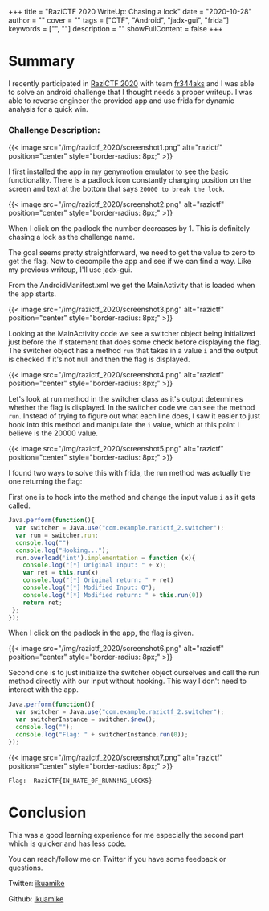 +++
title = "RaziCTF 2020 WriteUp: Chasing a lock"
date = "2020-10-28"
author = ""
cover = ""
tags = ["CTF", "Android", "jadx-gui", "frida"]
keywords = ["", ""]
description = ""
showFullContent = false
+++
<!--more-->

# Summary

I recently participated in [RaziCTF 2020](https://ctftime.org/event/1167) with team 
[fr344aks](https://ctftime.org/team/112710) and I was able to solve an android challenge that I thought
needs a proper writeup. 
I was able to reverse engineer the provided app and use frida for dynamic analysis for a quick win.

### Challenge Description:

{{< image src="/img/razictf_2020/screenshot1.png" alt="razictf" position="center" style="border-radius: 8px;" >}}

I first installed the app in my genymotion emulator to see the basic functionality. There is a padlock icon 
constantly changing position on the screen and text at the bottom that says ```20000 to break the lock```.

{{< image src="/img/razictf_2020/screenshot2.png" alt="razictf" position="center" style="border-radius: 8px;" >}}

When I click on the padlock the number decreases by 1. This is definitely chasing a lock as the challenge name.

The goal seems pretty straightforward, we need to get the value to zero to get the flag. Now to decompile the app and see if we
can find a way. Like my previous writeup, I'll use jadx-gui.

From the AndroidManifest.xml we get the MainActivity that is loaded when the app starts.

{{< image src="/img/razictf_2020/screenshot3.png" alt="razictf" position="center" style="border-radius: 8px;" >}}

Looking at the MainActivity code we see a switcher object being initialized just before the if statement that does some
check before displaying the flag. The switcher object has a method ```run``` that takes in a value ```i``` and the output is checked 
if it's not null and then the flag is displayed.

{{< image src="/img/razictf_2020/screenshot4.png" alt="razictf" position="center" style="border-radius: 8px;" >}}

Let's look at run method in the switcher class as it's output determines whether the flag is displayed.
In the switcher code we can see the method ```run```. Instead of trying to figure out what each line does, I saw it easier to just hook into 
this method and manipulate the ```i``` value, which at this point I believe is the 20000 value.

{{< image src="/img/razictf_2020/screenshot5.png" alt="razictf" position="center" style="border-radius: 8px;" >}}

I found two ways to solve this with frida, the run method was actually the one returning the flag:

First one is to hook into the method and change the input value ```i``` as it gets called.
```js
Java.perform(function(){
  var switcher = Java.use("com.example.razictf_2.switcher");
  var run = switcher.run;
  console.log("")
  console.log("Hooking...");
  run.overload('int').implementation = function (x){
    console.log("[*] Original Input: " + x);
    var ret = this.run(x)
    console.log("[*] Original return: " + ret)
    console.log("[*] Modified Input: 0");
    console.log("[*] Modified return: " + this.run(0))
    return ret;
 };
});
```
When I click on the padlock in the app, the flag is given.

{{< image src="/img/razictf_2020/screenshot6.png" alt="razictf" position="center" style="border-radius: 8px;" >}}

Second one is to just initialize the switcher object ourselves and call the run method directly with our input without hooking.
This way I don't need to interact with the app.

```js
Java.perform(function(){
  var switcher = Java.use("com.example.razictf_2.switcher");
  var switcherInstance = switcher.$new();
  console.log("");
  console.log("Flag: " + switcherInstance.run(0));
});
```

{{< image src="/img/razictf_2020/screenshot7.png" alt="razictf" position="center" style="border-radius: 8px;" >}}

```Flag:  RaziCTF{IN_HATE_0F_RUNN!NG_L0CK5}```

# Conclusion
This was a good learning experience for me especially the second part which is quicker and has less code.

You can reach/follow me on Twitter if you have some feedback or questions.

Twitter: [ikuamike](https://twitter.com/ikuamike)

Github: [ikuamike](https://github.com/ikuamike)
